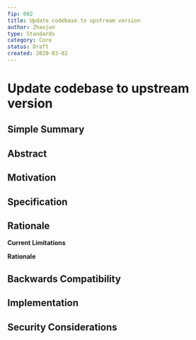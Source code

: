 ```yaml
---
fip: 002
title: Update codebase to upstream version
author: Zhaojun
type: Standards
category: Core
status: Draft
created: 2020-03-02
---
```


Update codebase to upstream version
=====

## Simple Summary

## Abstract

## Motivation

## Specification

## Rationale

**Current Limitations**

**Rationale**

## Backwards Compatibility

## Implementation

## Security Considerations
